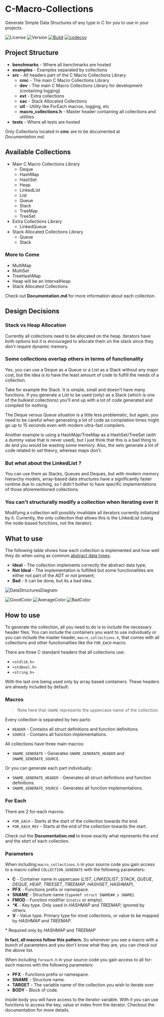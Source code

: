 # C-Macro-Collections

Generate Simple Data Structures of any type in C for you to use in your projects.

![License](https://img.shields.io/badge/License-MIT-blue.svg)
![Version](https://img.shields.io/badge/Version-v1.5.3-orange.svg)
[![Build](https://travis-ci.org/LeoVen/C-Macro-Collections.svg?branch=master)](https://travis-ci.org/LeoVen/C-Macro-Collections)
[![codecov](https://codecov.io/gh/LeoVen/C-Macro-Collections/branch/master/graph/badge.svg)](https://codecov.io/gh/LeoVen/C-Macro-Collections)

## Project Structure

* __benchmarks__ - Where all benchmarks are hosted
* __examples__ - Examples separated by collections
* __src__ - All headers part of the C Macro Collections Library
    * __cmc__ - The main C Macro Collections Library
    * __dev__ - The main C Macro Collections Library for development (containing logging)
    * __ext__ - Extra collections
    * __sac__ - Stack Allocated Collections
    * __utl__ - Utility like ForEach macros, logging, etc
    * __macro\_collections.h__ - Master header containing all collections and utilities
* __tests__ - Where all tests are hosted

Only Collections located in __cmc__ are to be documented at *Documentation.md*.

## Available Collections

* Main C Macro Collections Library
    * Deque
    * HashMap
    * HashSet
    * Heap
    * LinkedList
    * List
    * Queue
    * Stack
    * TreeMap
    * TreeSet
* Extra Collections Library
    * LinkedQueue
* Stack Allocated Collections Library
    * Queue
    * Stack

### More to Come

* MultiMap
* MultiSet
* TreeHashMap
* Heap will be an IntervalHeap
* Stack Allocated Collections

Check out **Documentation.md** for more information about each collection.

## Design Decisions

### Stack vs Heap Allocation

Currently all collections need to be allocated on the heap. Iterators have both options but it is encouraged to allocate them on the stack since they don't require dynamic memory.

### Some collections overlap others in terms of functionality

Yes, you can use a Deque as a Queue or a List as a Stack without any major cost, but the idea is to have the least amount of code to fulfill the needs of a collection.

Take for example the Stack. It is simple, small and doesn't have many functions. If you generate a List to be used (only) as a Stack (which is one of the bulkiest collections) you'll end up with a lot of code generated and compiled for nothing.

The Deque versus Queue situation is a little less problematic, but again, you need to be careful when generating a lot of code as compilation times might go up to 15 seconds even with modern ultra-fast compilers.

Another example is using a HashMap/TreeMap as a HashSet/TreeSet (with a dummy value that is never used), but I just think that this is a bad thing to do and you would be wasting some memory. Also, the sets generate a lot of code related to set theory, whereas maps don't.

### But what about the LinkedList ?

You can use them as Stacks, Queues and Deques, but with modern memory hierarchy models, array-based data structures have a significantly faster runtime due to caching, so I didn't bother to have specific implementations of those aforementioned collections.

### You can't structurally modify a collection when iterating over it

Modifying a collection will possibly invalidate all iterators currently initialized by it. Currently, the only collection that allows this is the LinkedList (using the node-based functions, not the iterator).

## What to use

The following table shows how each collection is implemented and how well they do when using as common [abstract data types](https://en.wikipedia.org/wiki/Abstract_data_type).

* **Ideal** - The collection implements correctly the abstract data type;
* **Not Ideal** - The implementation is fulfilled but some functionalities are either not part of the ADT or not present;
* **Bad** - It can be done, but its a bad idea.

![DataStructuresDiagram](https://i.imgur.com/hFqBSlC.png)

![GoodColor](https://img.shields.io/badge/Ideal_Implementation-%236abf69.svg)
![AverageColor](https://img.shields.io/badge/Not_Ideal_Implementation-%2363a4ff.svg)
![BadColor](https://img.shields.io/badge/Bad_Implementation-%23ff6659.svg)

## How to use

To generate the collection, all you need to do is to include the necessary header files. You can include the containers you want to use individually or you can include the master header, `macro_collections.h`, that comes with all collections and other functionalities like the `FOR_EACH` macro.

There are three C standard headers that all collections use:

* `<stdlib.h>`
* `<stdbool.h>`
* `<string.h>`

With the last one being used only by array based containers. These headers are already included by default.

### Macros

> Note here that `SNAME` represents the uppercase name of the collection.

Every collection is separated by two parts:

* `HEADER` - Contains all struct definitions and function definitions.
* `SOURCE` - Contains all function implementations.

All collections have three main macros:

* `SNAME_GENERATE` - Generates `SNAME_GENERATE_HEADER` and `SNAME_GENERATE_SOURCE`.

Or you can generate each part individually:

* `SNAME_GENERATE_HEADER` - Generates all struct definitions and function definitions.
* `SNAME_GENERATE_SOURCE` - Generates all function implementations.

### For Each

There are 2 for-each macros:

* `FOR_EACH` - Starts at the start of the collection towards the end.
* `FOR_EACH_REV` - Starts at the end of the collection towards the start.

Check out the **Documentation.md** to know exactly what represents the *end* and the *start* of each collection.

### Parameters

When including `macro_collections.h` in your source code you gain access to a macro called `COLLECTION_GENERATE` with the following parameters:

* __C__ - Container name in uppercase (*LIST*, *LINKEDLIST*, *STACK*, *QUEUE*, *DEQUE*, *HEAP*, *TREESET*, *TREEMAP*, *HASHSET*, *HASHMAP*).
* __PFX__ - Functions prefix or namespace.
* __SNAME__ - Structure name (`typedef struct SNAME##_s SNAME`).
* __FMOD__ - Function modifier (`static` or empty).
* \*__K__ - Key type. Only used in *HASHMAP* and *TREEMAP*; ignored by others.
* __V__ - Value type. Primary type for most collections, or value to be mapped by *HASHMAP* and *TREEMAP*.

\* Required only by *HASHMAP* and *TREEMAP*

**In fact, all macros follow this pattern.** So whenever you see a macro with a bunch of parameters and you don't know what they are, you can check out the above list.

When including `foreach.h` in your source code you gain access to all for-each macros with the following parameters:

* __PFX__ - Functions prefix or namespace.
* __SNAME__ - Structure name.
* __TARGET__ - The variable name of the collection you wish to iterate over.
* __BODY__ - Block of code.

Inside body you will have access to the iterator variable. With it you can use functions to access the key, value or index from the iterator. Checkout the documentation for more details.
